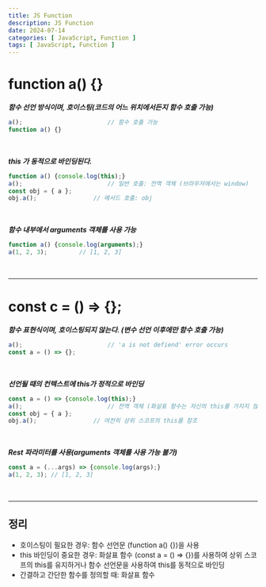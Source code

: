 ```yaml
---
title: JS Function
description: JS Function
date: 2024-07-14
categories: [ JavaScript, Function ]
tags: [ JavaScript, Function ]
---
```


# function a() {}

***함수 선언 방식이며, 호이스팅(코드의 어느 위치에서든지 함수 호출 가능)***

```js
a(); 						// 함수 호출 가능
function a() {}
```

<br/>

***this 가 동적으로 바인딩된다.*** 

```js
function a() {console.log(this);}
a(); 						// 일반 호출: 전역 객체 (브라우저에서는 window)
const obj = { a };
obj.a(); 				// 메서드 호출: obj
```

<br/>

***함수 내부에서 arguments 객체를 사용 가능***

```js
function a() {console.log(arguments);}
a(1, 2, 3); 		// [1, 2, 3]

```

<br/>
<hr>

# const c = () => {};

***함수 표현식이며, 호이스팅되지 않는다. (변수 선언 이후에만 함수 호출 가능)***

```js
a(); 						// 'a is not defiend' error occurs
const a = () => {};
```

<br/>

***선언될 때의 컨텍스트에 this가 정적으로 바인딩***

```js
const a = () => {console.log(this);}
a(); 						// 전역 객체 (화살표 함수는 자신의 this를 가지지 않으므로 상위 스코프의 this를 참조)
const obj = { a };
obj.a(); 				// 여전히 상위 스코프의 this를 참조
```

<br/>

***Rest 파라미터를 사용(arguments 객체를 사용 가능 불가)***

```js
const a = (...args) => {console.log(args);}
a(1, 2, 3); // [1, 2, 3]
```

<br/>
<hr>

## 정리

- 호이스팅이 필요한 경우: 함수 선언문 (function a() {})을 사용
- this 바인딩이 중요한 경우: 화살표 함수 (const a = () => {})를 사용하여 상위 스코프의 this를 유지하거나 함수 선언문을 사용하여 this를 동적으로 바인딩
- 간결하고 간단한 함수를 정의할 때: 화살표 함수